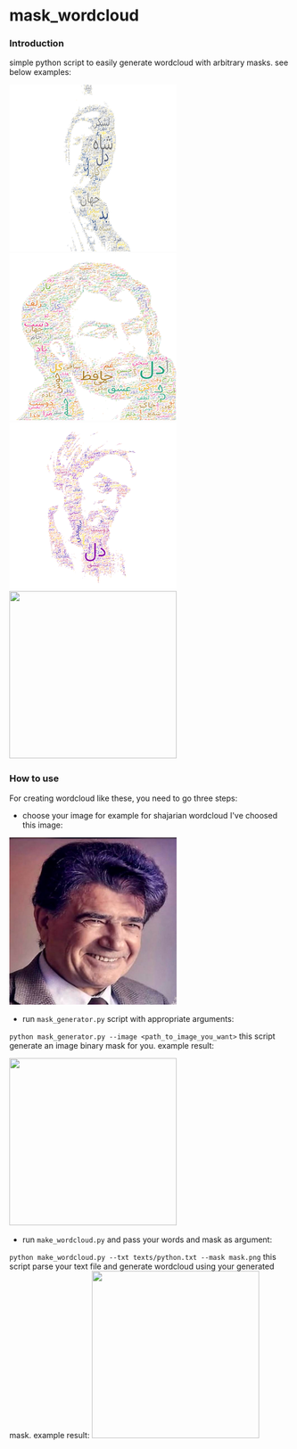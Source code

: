 # mask_wordcloud

### Introduction
simple python script to easily generate wordcloud with arbitrary masks.
see below examples:
<!-- ![ferdowsi](images/ferdowsi_cividis.png)
![hafez](images/hafez.png)
![saadi](images/saadi_word.png)
![shajarian](images/shajarian_wc.png) -->
<img src="images/ferdowsi_cividis.png" width="300" height="300">
<img src="images/hafez.png" width="300" height="300">
<img src="images/saadi_word.png" width="300" height="300">
<img src="images/shajarian_wc.png" width="300" height="300">


### How to use
For creating wordcloud like these, you need to go three steps:
- choose your image for example for shajarian wordcloud I've choosed this image:
<!-- ![shajarian](images/shajarian.jpg) -->
<img src="images/shajarian.jpg" width="300" height="300">

- run `mask_generator.py` script with appropriate arguments:

`python mask_generator.py --image <path_to_image_you_want>`
this script generate an image binary mask for you. example result:
<!-- ![shajarian_mask](images/shm.png) -->
<img src="images/shm.png" width="300" height="300">

- run `make_wordcloud.py` and pass your words and mask as argument:

`python make_wordcloud.py --txt texts/python.txt --mask mask.png`
this script parse your text file and generate wordcloud using your generated mask. example result:
<img src="images/shajarian_wc.png" width="300" height="300">


